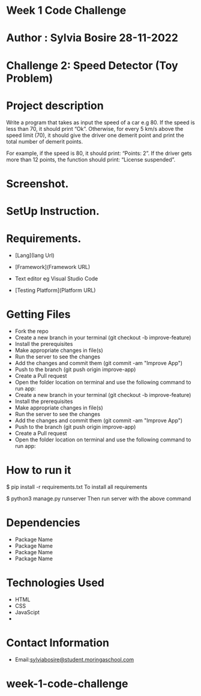 # Week 1 Code Challenge 

# Author : Sylvia Bosire 28-11-2022

# Challenge 2: Speed Detector (Toy Problem)

# Project description

Write a program that takes as input the speed of a car e.g 80. If the speed is less than 70, it should print “Ok”. Otherwise, for every 5 km/s above the speed limit (70), it should give the driver one demerit point and print the total number of demerit points.

For example, if the speed is 80, it should print: “Points: 2”. If the driver gets more than 12 points, the function should print: “License suspended”.


# Screenshot.

# SetUp Instruction.

# Requirements.

 * [Lang](lang Url)

* [Framework](Framework URL)

* Text editor eg Visual Studio Code
* [Testing Platform](Platform URL)

# Getting Files 
* Fork the repo
* Create a new branch in your terminal (git checkout -b improve-feature)
* Install the prerequisites
* Make appropriate changes in file(s)
* Run the server to see the changes
* Add the changes and commit them (git commit -am "Improve App")
* Push to the branch (git push origin improve-app)
* Create a Pull request
* Open the folder location on terminal and use the following command to run app:
* Create a new branch in your terminal (git checkout -b improve-feature)
* Install the prerequisites
* Make appropriate changes in file(s)
* Run the server to see the changes
* Add the changes and commit them (git commit -am "Improve App")
* Push to the branch (git push origin improve-app)
* Create a Pull request
* Open the folder location on terminal and use the following command to run app:

# How to run it

$ pip install -r requirements.txt To install all requirements

$ python3 manage.py runserver Then run server with the above command

# Dependencies
* Package Name
* Package Name
* Package Name
* Package Name
# Technologies Used
* HTML
* CSS
*  JavaScipt
* 
# Contact Information
* Email:sylviabosire@student.moringaschool.com
# week-1-code-challenge
